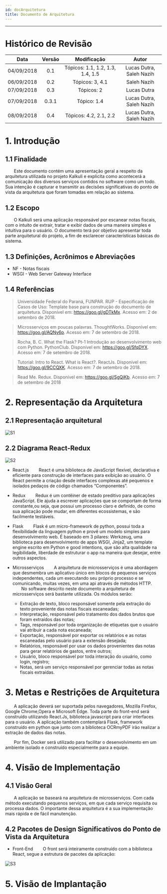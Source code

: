 ```yaml
---
id: docArquitetura    
title: Documento de Arquitetura
---
```


***

# Histórico de Revisão

|Data| Versão |Modificação|Autor|
|:---:|:---:|:---:|:--:|
| 04/09/2018 |   0.1  | Tópicos: 1.1, 1.2, 1.3, 1.4, 1.5| Lucas Dutra, Saleh Nazih |
| 06/09/2018 |   0.2  | Tópicos: 3, 4.1| Saleh Nazih |
| 07/09/2018 |   0.3  | Tópicos: 2| Lucas Dutra | 
| 07/09/2018 |   0.3.1  | Tópico: 1.4| Lucas Dutra, Saleh Nazih |
| 08/09/2018 |   0.4  | Tópicos: 4.2, 2.1, 2.2| Lucas Dutra, Saleh Nazih |

# 1. Introdução

## 1.1 Finalidade

&emsp;&emsp;Este documento contém uma apresentação geral a respeito da arquitetura utilizada no projeto Kalkuli e explicita como acontecerá a comunicação dos diversos serviços contidos no software como um todo. Sua intenção é capturar e transmitir as decisões significativas do ponto de vista da arquitetura que foram tomadas em relação ao sistema.

## 1.2 Escopo

&emsp;&emsp;O Kalkuli será uma aplicação responsável por escanear notas fiscais, com o intuito de extrair, tratar e exibir dados de uma maneira simples e intuitiva para o usuário. O documento terá por objetivo apresentar toda parte arquitetural do projeto, a fim de esclarecer características básicas do sistema.

## 1.3 Definições, Acrônimos e Abreviações

* NF - Notas fiscais 
* WSGI - Web Server Gateway Interface

## 1.4 Referências

>Universidade Federal do Paraná, FUNPAR. RUP - Especificação de Casos de Uso: Template base para construção do documento de arquitetura. Disponível em: <a href="https://goo.gl/gDTkMx"><https://goo.gl/gDTkMx></a>. Acesso em: 2 de setembro de 2018.

>Microsserviços em poucas palavras. ThoughtWorks. Disponível em: <a href="https://goo.gl/AQNy6p"><https://goo.gl/AQNy6p></a>. Acesso em: 7 de setembro de 2018.

>Rocha, B. C. What the Flask? Pt-1 Introdução ao desenvolvimento web com Python. PythonClub. Disponível em: <a href="https://goo.gl/SfqDYX"><https://goo.gl/SfqDYX></a>. Acesso em: 7 de setembro de 2018.

>Tutorial: Intro to React. What is React?. ReactJs. Disponível em: <a href="https://goo.gl/9CCQXK"><https://goo.gl/9CCQXK></a>. Acesso em: 7 de setembro de 2018.

>Read Me. Redux. Disponível em: <a hre="https://goo.gl/SgQiKb"><https://goo.gl/SgQiKb></a>. Acesso em: 7 de setembro de 2018 

# 2. Representação da Arquitetura

## 2.1 Representação arquitetural

![S1](assets/RepresentacaoArquitetural.png "Representação Arquitetural v 0.1")

## 2.2 Diagrama React-Redux

![S2](assets/ReactReduxDiagram.png "Diagrama React-Redux v 0.1")

* React.js
&emsp;&emsp;React é uma biblioteca de JavaScript flexível, declarativa e eficiente para construção de interfaces para exibição ao usuário. O React permite a criação desde interfaces complexas até pequenos e isolados pedaços de código chamados “Componentes”. 

* Redux
&emsp;&emsp;Redux é um contêiner de estado preditivo para aplicações JavaScript. Ele ajuda a escrever aplicações que se comportam de forma constante,ou seja, que possui um processo claro e definido, de como sua aplicação pode mudar, em diferentes ecossistemas, e são facilmente testáveis.

* Flask
&emsp;&emsp;Flask é um micro-framework de python, possui toda a flexibilidade da linguagem python e provê um modelo simples para desenvolvimento web. É baseado em 3 pilares: Werkzeug, uma biblioteca para desenvolvimento de apps WSGI, Jinja2, um template engine escrito em Python e good intentions, que são alta qualidade na legibilidade, liberdade de estruturar o app na maneira que desejar, entre outros aspectos.

* Microsserviços
&emsp;&emsp;A arquitetura de microsserviços é uma abordagem que desmembra um aplicativo único em blocos de pequenos serviços independentes, cada um executando seu próprio processo e se comunicando, muitas vezes, em uma api através de métodos HTTP.
&emsp;&emsp;No software descrito neste documento a arquitetura de microsserviços será bastante utilizada. Os módulos serão:
    * Extração de texto, bloco responsável somente pela extração do texto proveniente das notas fiscais escaneadas; 
    * Interpretação, responsável pelo tratamento dos dados brutos que foram extraídos das notas; 
    * Tags, responsável por toda organização de etiquetas que o usuário vai atribuir a cada nota escaneada; 
    * Exportação, responsável por exportar os relatórios e as notas escaneadas pelo usuário para a extensão desejada;
    * Relatórios, responsável por usar os dados provenientes das notas para gerar relatórios de gastos, entre outros; 
    * Usuário, bloco responsável por toda interação do usuário, como login, registro; 
    * Notas,  será um serviço responsável por gerenciar todas as notas fiscais extraídas.

# 3. Metas e Restrições de Arquitetura

&emsp;&emsp;A aplicação deverá ser suportada pelos navegadores, Mozilla Firefox, Google Chrome,Opera e Microsoft Edge. Toda parte do front-end será construído utilizando React.Js, biblioteca javascript para criar interfaces para o usuário. A aplicação também contemplará Flask, framework construído em python que junto com a biblioteca OCRmyPDF irão realizar a extração de dados das notas.

&emsp;&emsp;Por fim, Docker será utilizado para facilitar o desenvolvimento em um ambiente isolado e construído especialmente para a equipe.

# 4. Visão de Implementação

## 4.1 Visão Geral

&emsp;&emsp;A aplicação se baseará na arquitetura de microsserviços. Com cada método executando pequenos serviços, em que cada serviço requisita ou processa dados. O importante dessa arquitetura é a sua implementação mais rápida e de fácil manutenção.

## 4.2 Pacotes de Design Significativos do Ponto de Vista da Arquitetura

* Front-End
&emsp;&emsp;O front será inteiramente construído com a biblioteca React, segue a estrutura de pacotes da aplicação:

![S3](docs/assets/diagramaPacotes.png "Diagrama de Pacotes v 0.1")

# 5. Visão de Implantação